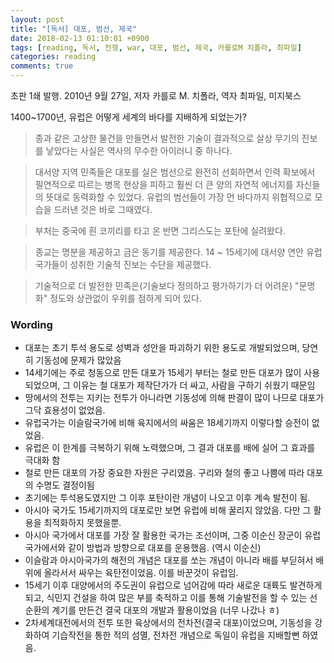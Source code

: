 ```yaml
---
layout: post
title: "[독서] 대포, 범선, 제국"
date: 2018-02-13 01:10:01 +0900
tags: [reading, 독서, 전쟁, war, 대포, 범선, 제국, 카를로M 치폴라, 최파일]
categories: reading
comments: true
---
```

초판 1쇄 발행. 2010년 9월 27일, 저자 카를로 M. 치폴라, 역자 최파일, 미지북스

1400~1700년, 유럽은 어떻게 세계의 바다를 지배하게 되었는가?

> 종과 같은 고상한 물건을 만들면서 발전한 기술이 결과적으로 살상 무기의 진보를 낳았다는 사실은 역사의 무수한 아이러니 중 하나다.

> 대서양 지역 민족들은 대포를 실은 범선으로 완전히 선회하면서 인력 확보에서 필연적으로 따르는 병목 현상을 피하고 훨씬 더 큰 양의 자연적 에너지를 자신들의 뜻대로 동력화할 수 있었다. 유럽의 범선들이 가장 먼 바다까지 위협적으로 모습을 드러낸 것은 바로 그때였다.

> 부처는 중국에 흰 코끼리를 타고 온 반면 그리스도는 포탄에 실려왔다.

> 종교는 명분을 제공하고 금은 동기를 제공한다. 14 ~ 15세기에 대서양 연안 유럽 국가들이 성취한 기술적 진보는 수단을 제공했다.

> 기술적으로 더 발전한 민족은(기술보다 정의하고 평가하기가 더 어려운) "문명화" 정도와 상관없이 우위를 점하게 되어 있다.


### Wording
* 대포는 초기 투석 용도로 성벽과 성안을 파괴하기 위한 용도로 개발되었으며, 당연히 기동성에 문제가 많았음
* 14세기에는 주로 청동으로 만든 대포가 15세기 부터는 철로 만든 대포가 많이 사용되었으며, 그 이유는 철 대포가 제작단가가 더 싸고, 사람을 구하기 쉬웠기 때문임 
* 땅에서의 전투는 지키는 전투가 아니라면 기동성에 의해 판결이 많이 나므로 대포가 그닥 효용성이 없었음. 
* 유럽국가는 이슬람국가에 비해 육지에서의 싸움은 18세기까지 이렇다할 승전이 없었음.
* 유럽은 이 한계를 극복하기 위해 노력했으며, 그 결과 대포를 배에 실어 그 효과를 극대화 함
* 철로 만든 대포의 가장 중요한 자원은 구리였음. 구리와 철의 좋고 나쁨에 따라 대포의 수명도 결정이됨
* 초기에는 투석용도였지만 그 이후 포탄이란 개념이 나오고 이후 계속 발전이 됨.
* 아시아 국가도 15세기까지의 대포로만 보면 유럽에 비해 꿀리지 않았음. 다만 그 활용을 최적화하지 못했을뿐.
* 아시아 국가에서 대포를 가장 잘 활용한 국가는 조선이며, 그중 이순신 장군이 유럽국가에서와 같이 방법과 방향으로 대포를 운용했음. (역시 이순신)
* 이슬람과 아시아국가의 해전의 개념은 대포를 쏘는 개념이 아니라 배를 부딛혀서 배위에 올라서서 싸우는 육탄전이었음. 이를 바꾼것이 유럽임.
* 15세기 이후 대양에서의 주도권이 유럽으로 넘어감에 따라 새로운 대륙도 발견하게 되고, 식민지 건설을 하여 많은 부를 축적하고 이를 통해 기술발전을 할 수 있는 선순환의 계기를 만든건 결국 대포의 개발과 활용이었음 (너무 나갔나 ㅎ)
* 2차세계대전에서의 전투 또한 육상에서의 전차전(결국 대포)이었으며, 기동성을 강화하여 기습작전을 통한 적의 섬멸, 전차전 개념으로 독일이 유럽을 지배할뻔 하였음.